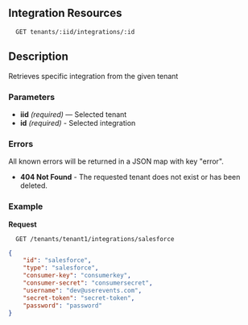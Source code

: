 ## Integration Resources

```
  GET tenants/:iid/integrations/:id
```

## Description

Retrieves specific integration from the given tenant


### Parameters

- **iid** _(required)_ — Selected tenant
- **id** _(required)_ - Selected integration

### Errors

All known errors will be returned in a JSON map with key "error".

- **404 Not Found** - The requested tenant does not exist or has been deleted.

### Example

**Request**

```
  GET /tenants/tenant1/integrations/salesforce
```

```json
{
    "id": "salesforce",
    "type": "salesforce",
    "consumer-key": "consumerkey",
    "consumer-secret": "consumersecret",
    "username": "dev@userevents.com",
    "secret-token": "secret-token",
    "password": "password"
}
```
